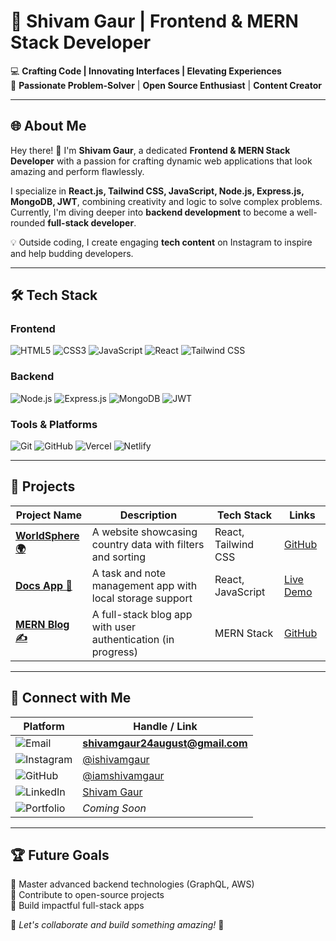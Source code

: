 # 🚀 **Shivam Gaur** | **Frontend & MERN Stack Developer**


💻 **Crafting Code | Innovating Interfaces | Elevating Experiences**  
🌟 **Passionate Problem-Solver** | **Open Source Enthusiast** | **Content Creator**

---

## 🌐 **About Me**

Hey there! 👋 I'm **Shivam Gaur**, a dedicated **Frontend & MERN Stack Developer** with a passion for crafting dynamic web applications that look amazing and perform flawlessly.  

I specialize in **React.js, Tailwind CSS, JavaScript, Node.js, Express.js, MongoDB, JWT**, combining creativity and logic to solve complex problems. Currently, I'm diving deeper into **backend development** to become a well-rounded **full-stack developer**.

💡 Outside coding, I create engaging **tech content** on Instagram to inspire and help budding developers.

---

## 🛠️ **Tech Stack**

### **Frontend**
<p>
<img src="https://img.shields.io/badge/HTML5-E34F26?style=for-the-badge&logo=html5&logoColor=white" alt="HTML5">
<img src="https://img.shields.io/badge/CSS3-1572B6?style=for-the-badge&logo=css3&logoColor=white" alt="CSS3">
<img src="https://img.shields.io/badge/JavaScript-F7DF1E?style=for-the-badge&logo=javascript&logoColor=black" alt="JavaScript">
<img src="https://img.shields.io/badge/React-61DAFB?style=for-the-badge&logo=react&logoColor=black" alt="React">
<img src="https://img.shields.io/badge/TailwindCSS-38B2AC?style=for-the-badge&logo=tailwind-css&logoColor=white" alt="Tailwind CSS">
</p>

### **Backend**
<p>
<img src="https://img.shields.io/badge/Node.js-339933?style=for-the-badge&logo=node.js&logoColor=white" alt="Node.js">
<img src="https://img.shields.io/badge/Express.js-000000?style=for-the-badge&logo=express&logoColor=white" alt="Express.js">
<img src="https://img.shields.io/badge/MongoDB-47A248?style=for-the-badge&logo=mongodb&logoColor=white" alt="MongoDB">
<img src="https://img.shields.io/badge/JWT-000000?style=for-the-badge&logo=jsonwebtokens&logoColor=white" alt="JWT">
</p>

### **Tools & Platforms**
<p>
<img src="https://img.shields.io/badge/Git-F05032?style=for-the-badge&logo=git&logoColor=white" alt="Git">
<img src="https://img.shields.io/badge/GitHub-181717?style=for-the-badge&logo=github&logoColor=white" alt="GitHub">
<img src="https://img.shields.io/badge/Vercel-000000?style=for-the-badge&logo=vercel&logoColor=white" alt="Vercel">
<img src="https://img.shields.io/badge/Netlify-00C7B7?style=for-the-badge&logo=netlify&logoColor=white" alt="Netlify">
</p>

---

## 🚀 **Projects**

| Project Name | Description | Tech Stack | Links |
|--------------|-------------|------------|-------|
| **[WorldSphere 🌍](https://github.com/iamshivamgaur/WorldSphere)** | A website showcasing country data with filters and sorting | React, Tailwind CSS | [GitHub](https://github.com/iamshivamgaur/WorldSphere) |
| **[Docs App 📝](https://shivamdocs.netlify.app/)** | A task and note management app with local storage support | React, JavaScript | [Live Demo](https://shivamdocs.netlify.app/) |
| **[MERN Blog ✍️](https://github.com/iamshivamgaur/mern-blog)** | A full-stack blog app with user authentication (in progress) | MERN Stack | [GitHub](https://github.com/iamshivamgaur/mern-blog) |

---

## 🌟 **Connect with Me**

| Platform         | Handle / Link                          |
|------------------|----------------------------------------|
| <img src="https://img.shields.io/badge/Email-D14836?style=for-the-badge&logo=gmail&logoColor=white" alt="Email"> | **shivamgaur24august@gmail.com** |
| <img src="https://img.shields.io/badge/Instagram-E4405F?style=for-the-badge&logo=instagram&logoColor=white" alt="Instagram"> | [@ishivamgaur](https://instagram.com/ishivamgaur) |
| <img src="https://img.shields.io/badge/GitHub-181717?style=for-the-badge&logo=github&logoColor=white" alt="GitHub"> | [@iamshivamgaur](https://github.com/iamshivamgaur) |
| <img src="https://img.shields.io/badge/LinkedIn-0077B5?style=for-the-badge&logo=linkedin&logoColor=white" alt="LinkedIn"> | [Shivam Gaur](https://www.linkedin.com/in/shivam-gaur-001b00253/) |
| <img src="https://img.shields.io/badge/Portfolio-000000?style=for-the-badge&logo=vercel&logoColor=white" alt="Portfolio"> | _Coming Soon_ |

---

## 🏆 **Future Goals**
🎯 Master advanced backend technologies (GraphQL, AWS)  
🎯 Contribute to open-source projects  
🎯 Build impactful full-stack apps  

📌 _Let's collaborate and build something amazing!_ 🚀
